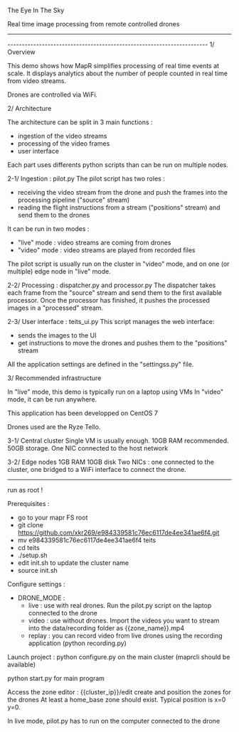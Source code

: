 The Eye In The Sky

Real time image processing from remote controlled drones

<hr>
----------------------------------------------------------------------
1/ Overview

This demo shows how MapR simplifies processing of real time events at scale.
It displays analytics about the number of people counted in real time from video streams.

Drones are controlled via WiFi.


2/ Architecture

The architecture can be split in 3 main functions :
- ingestion of the video streams
- processing of the video frames
- user interface

Each part uses differents python scripts than can be run on multiple nodes.

2-1/ Ingestion : pilot.py
The pilot script has two roles :
- receiving the video stream from the drone and push the frames into the processing pipeline ("source" stream)
- reading the flight instructions from a stream ("positions" stream) and send them to the drones

It can be run in two modes :
- "live" mode : video streams are coming from drones
- "video" mode : video streams are played from recorded files

The pilot script is usually run on the cluster in "video" mode, and on one (or multiple) edge node in "live" mode.


2-2/ Processing : dispatcher.py and processor.py
The dispatcher takes each frame from the "source" stream and send them to the first available processor.
Once the processor has finished, it pushes the processed images in a "processed" stream.


2-3/ User interface : teits_ui.py
This script manages the web interface:
- sends the images to the UI
- get instructions to move the drones and pushes them to the "positions" stream


All the application settings are defined in the "settingss.py" file.


3/ Recommended infrastructure

In "live" mode, this demo is typically run on a laptop using VMs
In "video" mode, it can be run anywhere.

This application has been developped on CentOS 7

Drones used are the Ryze Tello.

3-1/ Central cluster
Single VM is usually enough.
10GB RAM recommended.
50GB storage.
One NIC connected to the host network

3-2/ Edge nodes
1GB RAM
10GB disk
Two NICs : one connected to the cluster, one bridged to a WiFi interface to connect the drone.

-----------------------------------------------------------------------------



run as root !


Prerequisites :

- go to your mapr FS root
- git clone https://github.com/xkr269/e984339581c76ec6117de4ee341ae6f4.git
- mv e984339581c76ec6117de4ee341ae6f4 teits
- cd teits
- ./setup.sh
- edit init.sh to update the cluster name
- source init.sh

Configure settings :
- DRONE_MODE :
    - live : use with real drones. Run the pilot.py script on the laptop connected to the drone
    - video : use without drones. Import the videos you want to stream into the data/recording folder as {{zone_name}}.mp4
    - replay : you can record video from live drones using the recording application (python recording.py)

Launch project :
python configure.py on the main cluster (maprcli should be available)

python start.py for main program

Access the zone editor : {{cluster_ip}}/edit
create and position the zones for the drones
At least a home_base zone should exist.
Typical position is x=0 y=0.


In live mode, pilot.py has to run on the computer connected to the drone 